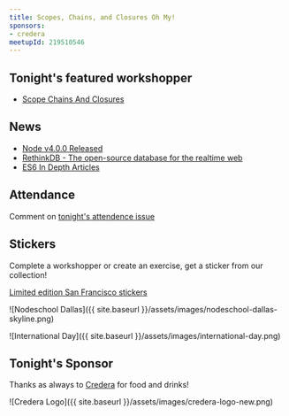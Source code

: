 ```yaml
---
title: Scopes, Chains, and Closures Oh My!
sponsors:
- credera
meetupId: 219510546
---
```


## Tonight's featured workshopper

- [Scope Chains And Closures](https://github.com/jesstelford/scope-chains-closures)

## News

- [Node v4.0.0 Released](https://nodejs.org/en/blog/release/v4.0.0/)
- [RethinkDB - The open-source database for the realtime web](https://www.rethinkdb.com/)
- [ES6 In Depth Articles](https://hacks.mozilla.org/category/es6-in-depth/)

## Attendance

Comment on [tonight's attendence issue](https://github.com/nodeschool/dallas/issues/62)

## Stickers

Complete a workshopper or create an exercise, get a sticker from our collection!

[Limited edition San Francisco stickers](https://twitter.com/Gangstead/status/644991620534812672)

![Nodeschool Dallas]({{ site.baseurl }}/assets/images/nodeschool-dallas-skyline.png)

![International Day]({{ site.baseurl }}/assets/images/international-day.png)

## Tonight's Sponsor

Thanks as always to [Credera](http://www.credera.com) for food and drinks!

![Credera Logo]({{ site.baseurl }}/assets/images/credera-logo-new.png)
